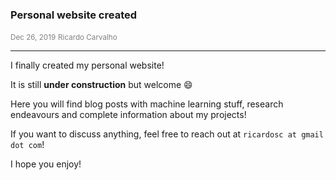 ### Personal website created

<span class="glyphicon glyphicon-calendar" aria-hidden="true"></span> <small style="color:gray">Dec 26, 2019</small>
<span class="glyphicon glyphicon-user" aria-hidden="true"></span> <small style="color:gray">Ricardo Carvalho</small><br/>

---

I finally created my personal website!

It is still **under construction** but welcome :smile:

Here you will find blog posts with machine learning stuff, research endeavours and complete information about my projects!

If you want to discuss anything, feel free to reach out at `ricardosc at gmail dot com`!

I hope you enjoy!

